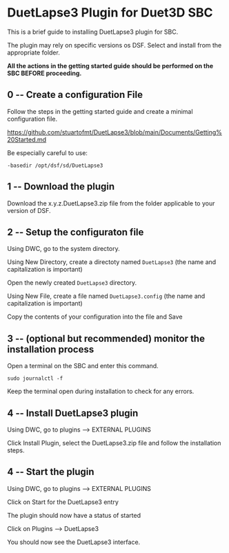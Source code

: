 # DuetLapse3 Plugin for Duet3D SBC

This is a brief guide to installing DuetLapse3 plugin for SBC.

The plugin may rely on specific versions os DSF.  Select and install from the appropriate folder.

**All the actions in the getting started guide should be performed on the SBC BEFORE proceeding.**

## 0 -- Create a configuration File

Follow the steps in the getting started guide and create a minimal configuration file.

<https://github.com/stuartofmt/DuetLapse3/blob/main/Documents/Getting%20Started.md>

Be especially careful to use:

```text
-basedir /opt/dsf/sd/DuetLapse3
```

## 1 -- Download the plugin

Download the x.y.z.DuetLapse3.zip file from the folder applicable to your version of DSF.

## 2 -- Setup the configuraton file

Using DWC, go to the system directory.

Using New Directory, create a directoty named `DuetLapse3` (the name and capitalization is important)

Open the newly created `DuetLapse3` directory.

Using New File, create a file named `DuetLapse3.config` (the name and capitalization is important)

Copy the contents of your configuration into the file and Save

## 3 -- (optional but recommended) monitor the installation process

Open a terminal on the SBC and enter this command.

`sudo journalctl -f`

Keep the terminal open during installation to check for any errors.

## 4 -- Install DuetLapse3 plugin

Using DWC, go to plugins --> EXTERNAL PLUGINS

Click Install Plugin, select the DuetLapse3.zip file and follow the installation steps.

## 4 -- Start the plugin

Using DWC, go to plugins --> EXTERNAL PLUGINS

Click on Start for the DuetLapse3 entry

The plugin should now have a status of started

Click on Plugins --> DuetLapse3

You should now see the DuetLapse3 interface.
